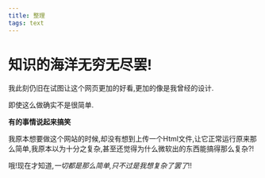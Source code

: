 ```yaml
---
title: 整理
tags: text
---
```


# 知识的海洋无穷无尽罢!
我此刻仍旧在试图让这个网页更加的好看,更加的像是我曾经的设计.  


即使这么做确实不是很简单.  


**有的事情说起来搞笑**  

我原本想要做这个网站的时候,却没有想到上传一个Html文件,让它正常运行原来那么简单,我原本以为十分之复杂,甚至还觉得为什么微软出的东西能搞得那么复杂?!  

哦!现在才知道,*一切都是那么简单,只不过是我想复杂了罢了*!!
